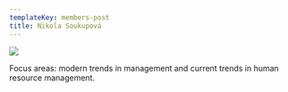 ```yaml
---
templateKey: members-post
title: Nikola Soukupová
---
```

![](/img/dsc03876.jpg)

Focus areas: modern trends in management and current trends in human resource management.